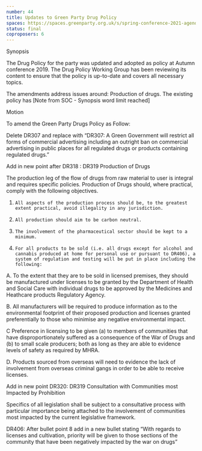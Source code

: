 ```yaml
---
number: 44
title: Updates to Green Party Drug Policy
spaces: https://spaces.greenparty.org.uk/s/spring-conference-2021-agenda-forum2/?contentId=78570
status: final
coproposers: 6
---
```

Synopsis


The Drug Policy for the party was updated and adopted as policy at Autumn conference 2019. The Drug Policy Working Group has been reviewing its content to ensure that the policy is up-to-date and covers all necessary topics.


The amendments address issues around:
Production of drugs. The existing policy has [Note from SOC - Synopsis word limit reached]


Motion


To amend the Green Party Drugs Policy as Follow:


Delete DR307 and replace with “DR307: A Green Government will restrict all forms of commercial advertising including an outright ban on commercial advertising in public places for all regulated drugs or products containing regulated drugs.”


Add in new point after DR318 : DR319 Production of Drugs


The production leg of the flow of drugs from raw material to user is integral and requires specific policies. Production of Drugs should, where practical, comply with the following objectives.


1.     All aspects of the production process should be, to the greatest extent practical, avoid illegality in any jurisdiction.


2.     All production should aim to be carbon neutral.


3.     The involvement of the pharmaceutical sector should be kept to a minimum.


4.     For all products to be sold (i.e. all drugs except for alcohol and cannabis produced at home for personal use or pursuant to DR406), a system of regulation and testing will be put in place including the following:


A.     To the extent that they are to be sold in licensed premises, they should be manufactured under licenses to be granted by the Department of Health and Social Care with individual drugs to be approved by the Medicines and Heathcare products Regulatory Agency.


B.     All manufacturers will be required to produce information as to the environmental footprint of their proposed production and licenses granted preferentially to those who minimise any negative environmental impact.


C     Preference in licensing to be given (a) to members of communities that have disproportionately suffered as a consequence of the War of Drugs and (b) to small scale producers; both as long as they are able to evidence levels of safety as required by MHRA.


D.     Products sourced from overseas will need to evidence the lack of involvement from overseas criminal gangs in order to be able to receive licenses.


Add in new point DR320: DR319 Consultation with Communities most Impacted by Prohibition


Specifics of all legislation shall be subject to a consultative process with particular importance being attached to the involvement of communities most impacted by the current legislative framework.


DR406: After bullet point 8 add in a new bullet stating “With regards to licenses and cultivation, priority will be given to those sections of the community that have been negatively impacted by the war on drugs”
